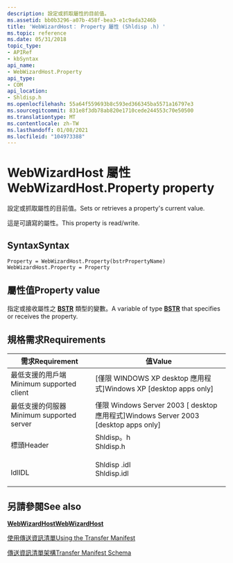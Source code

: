 ```yaml
---
description: 設定或抓取屬性的目前值。
ms.assetid: bb0b3296-a07b-458f-bea3-e1c9ada3246b
title: 'WebWizardHost： Property 屬性 (Shldisp .h) '
ms.topic: reference
ms.date: 05/31/2018
topic_type:
- APIRef
- kbSyntax
api_name:
- WebWizardHost.Property
api_type:
- COM
api_location:
- Shldisp.h
ms.openlocfilehash: 55a64f559693b8c593ed366345ba5571a16797e3
ms.sourcegitcommit: 831e8f3db78ab820e1710cede244553c70e50500
ms.translationtype: MT
ms.contentlocale: zh-TW
ms.lasthandoff: 01/08/2021
ms.locfileid: "104973388"
---
```

# <a name="webwizardhostproperty-property"></a><span data-ttu-id="d9871-103">WebWizardHost 屬性</span><span class="sxs-lookup"><span data-stu-id="d9871-103">WebWizardHost.Property property</span></span>

<span data-ttu-id="d9871-104">設定或抓取屬性的目前值。</span><span class="sxs-lookup"><span data-stu-id="d9871-104">Sets or retrieves a property's current value.</span></span>

<span data-ttu-id="d9871-105">這是可讀寫的屬性。</span><span class="sxs-lookup"><span data-stu-id="d9871-105">This property is read/write.</span></span>

## <a name="syntax"></a><span data-ttu-id="d9871-106">Syntax</span><span class="sxs-lookup"><span data-stu-id="d9871-106">Syntax</span></span>


```JScript
Property = WebWizardHost.Property(bstrPropertyName)
WebWizardHost.Property = Property
```



## <a name="property-value"></a><span data-ttu-id="d9871-107">屬性值</span><span class="sxs-lookup"><span data-stu-id="d9871-107">Property value</span></span>

<span data-ttu-id="d9871-108">指定或接收屬性之 [**BSTR**](/previous-versions/windows/desktop/automat/bstr) 類型的變數。</span><span class="sxs-lookup"><span data-stu-id="d9871-108">A variable of type [**BSTR**](/previous-versions/windows/desktop/automat/bstr) that specifies or receives the property.</span></span>

## <a name="requirements"></a><span data-ttu-id="d9871-109">規格需求</span><span class="sxs-lookup"><span data-stu-id="d9871-109">Requirements</span></span>



| <span data-ttu-id="d9871-110">需求</span><span class="sxs-lookup"><span data-stu-id="d9871-110">Requirement</span></span> | <span data-ttu-id="d9871-111">值</span><span class="sxs-lookup"><span data-stu-id="d9871-111">Value</span></span> |
|-------------------------------------|----------------------------------------------------------------------------------------|
| <span data-ttu-id="d9871-112">最低支援的用戶端</span><span class="sxs-lookup"><span data-stu-id="d9871-112">Minimum supported client</span></span><br/> | <span data-ttu-id="d9871-113">\[僅限 WINDOWS XP desktop 應用程式\]</span><span class="sxs-lookup"><span data-stu-id="d9871-113">Windows XP \[desktop apps only\]</span></span><br/>                                            |
| <span data-ttu-id="d9871-114">最低支援的伺服器</span><span class="sxs-lookup"><span data-stu-id="d9871-114">Minimum supported server</span></span><br/> | <span data-ttu-id="d9871-115">僅限 Windows Server 2003 \[ desktop 應用程式\]</span><span class="sxs-lookup"><span data-stu-id="d9871-115">Windows Server 2003 \[desktop apps only\]</span></span><br/>                                   |
| <span data-ttu-id="d9871-116">標頭</span><span class="sxs-lookup"><span data-stu-id="d9871-116">Header</span></span><br/>                   | <dl> <span data-ttu-id="d9871-117"><dt>Shldisp。h</dt></span><span class="sxs-lookup"><span data-stu-id="d9871-117"><dt>Shldisp.h</dt></span></span> </dl>   |
| <span data-ttu-id="d9871-118">Idl</span><span class="sxs-lookup"><span data-stu-id="d9871-118">IDL</span></span><br/>                      | <dl> <span data-ttu-id="d9871-119"><dt>Shldisp .idl</dt></span><span class="sxs-lookup"><span data-stu-id="d9871-119"><dt>Shldisp.idl</dt></span></span> </dl> |



## <a name="see-also"></a><span data-ttu-id="d9871-120">另請參閱</span><span class="sxs-lookup"><span data-stu-id="d9871-120">See also</span></span>

<dl> <dt>

[<span data-ttu-id="d9871-121">**WebWizardHost**</span><span class="sxs-lookup"><span data-stu-id="d9871-121">**WebWizardHost**</span></span>](webwizardhost.md)
</dt> <dt>

[<span data-ttu-id="d9871-122">使用傳送資訊清單</span><span class="sxs-lookup"><span data-stu-id="d9871-122">Using the Transfer Manifest</span></span>](../lwef/pubwiz-manifest.md)
</dt> <dt>

[<span data-ttu-id="d9871-123">傳送資訊清單架構</span><span class="sxs-lookup"><span data-stu-id="d9871-123">Transfer Manifest Schema</span></span>](manifest-schema.md)
</dt> </dl>

 

 
